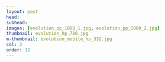 ```yaml
---
layout: post
head: 
subhead:
images: [evolution_pp_1000_1.jpg, evolution_pp_1000_2.jpg]
thumbnail: evolution_hp_780.jpg
m-thumbnail: evolution_mobile_hp_332.jpg
col: 2
order: 12
---
```

